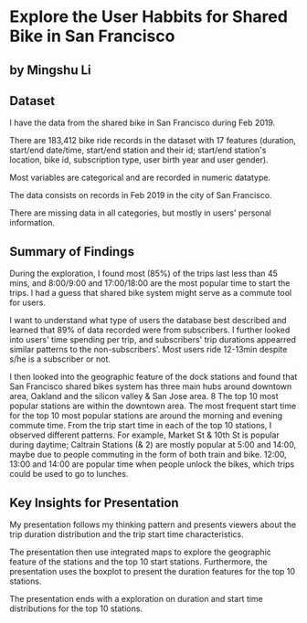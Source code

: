 # Explore the User Habbits for Shared Bike in San Francisco
## by Mingshu Li


## Dataset

I have the data from the shared bike in San Francisco during Feb 2019. 

There are 183,412 bike ride records in the dataset with 17 features (duration, start/end date/time, start/end station and their id; start/end station's location, bike id, subscription type, user birth year and user gender). 

Most variables are categorical and are recorded in numeric datatype. 

The data consists on records in Feb 2019 in the city of San Francisco. 

There are missing data in all categories, but mostly in users' personal information. 

## Summary of Findings

During the exploration, I found most (85%) of the trips last less than 45 mins, and 8:00/9:00 and 17:00/18:00 are the most popular time to start the trips. I had a guess that shared bike system might serve as a commute tool for users. 

I want to understand what type of users the database best described and learned that 89% of data recorded were from subscribers. I further looked into users' time spending per trip, and subscribers' trip durations appearred similar patterns to the non-subscribers'. Most users ride 12-13min despite s/he is a subscriber or not. 

I then looked into the geographic feature of the dock stations and found that San Francisco shared bikes system has three main hubs around downtown area, Oakland and the silicon valley & San Jose area. 8 The top 10 most popular stations are within the downtown area. The most frequent start time for the top 10 most popular stations are around the morning and evening commute time. From the trip start time in each of the top 10 stations, I observed different patterns. For example, Market St & 10th St is popular during daytime; Caltrain Stations (& 2) are mostly popular at 5:00 and 14:00, maybe due to people commuting in the form of both train and bike. 12:00, 13:00 and 14:00 are popular time when people unlock the bikes, which trips could be used to go to lunches. 

## Key Insights for Presentation

My presentation follows my thinking pattern and presents viewers about the trip duration distribution and the trip start time characteristics. 

The presentation then use integrated maps to explore the geographic feature of the stations and the top 10 start stations. Furthermore, the presentation uses the boxplot to present the duration features for the top 10 stations.

The presentation ends with a exploration on duration and start time distributions for the top 10 stations.